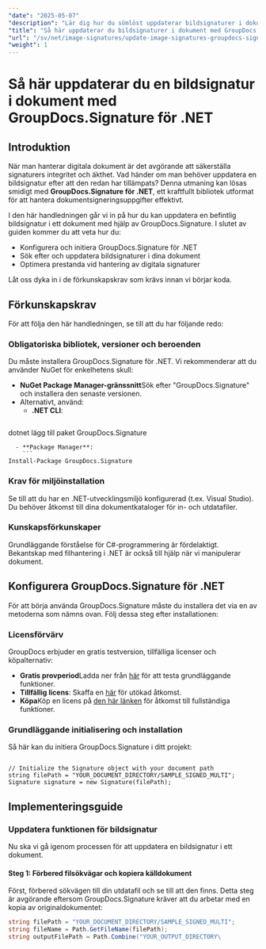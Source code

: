 ```yaml
---
"date": "2025-05-07"
"description": "Lär dig hur du sömlöst uppdaterar bildsignaturer i dokument med GroupDocs.Signature för .NET med den här omfattande guiden."
"title": "Så här uppdaterar du bildsignaturer i dokument med GroupDocs.Signature för .NET - en steg-för-steg-guide"
"url": "/sv/net/image-signatures/update-image-signatures-groupdocs-signature-dotnet/"
"weight": 1
---
```


# Så här uppdaterar du en bildsignatur i dokument med GroupDocs.Signature för .NET

## Introduktion

När man hanterar digitala dokument är det avgörande att säkerställa signaturers integritet och äkthet. Vad händer om man behöver uppdatera en bildsignatur efter att den redan har tillämpats? Denna utmaning kan lösas smidigt med **GroupDocs.Signature för .NET**, ett kraftfullt bibliotek utformat för att hantera dokumentsigneringsuppgifter effektivt.

I den här handledningen går vi in på hur du kan uppdatera en befintlig bildsignatur i ett dokument med hjälp av GroupDocs.Signature. I slutet av guiden kommer du att veta hur du:
- Konfigurera och initiera GroupDocs.Signature för .NET
- Sök efter och uppdatera bildsignaturer i dina dokument
- Optimera prestanda vid hantering av digitala signaturer

Låt oss dyka in i de förkunskapskrav som krävs innan vi börjar koda.

## Förkunskapskrav

För att följa den här handledningen, se till att du har följande redo:

### Obligatoriska bibliotek, versioner och beroenden
Du måste installera GroupDocs.Signature för .NET. Vi rekommenderar att du använder NuGet för enkelhetens skull:
- **NuGet Package Manager-gränssnitt**Sök efter "GroupDocs.Signature" och installera den senaste versionen.
- Alternativt, använd:
  - **.NET CLI**:
    ```
dotnet lägg till paket GroupDocs.Signature
```
  - **Package Manager**:
    ```
Install-Package GroupDocs.Signature
```

### Krav för miljöinstallation
Se till att du har en .NET-utvecklingsmiljö konfigurerad (t.ex. Visual Studio). Du behöver åtkomst till dina dokumentkataloger för in- och utdatafiler.

### Kunskapsförkunskaper
Grundläggande förståelse för C#-programmering är fördelaktigt. Bekantskap med filhantering i .NET är också till hjälp när vi manipulerar dokument.

## Konfigurera GroupDocs.Signature för .NET

För att börja använda GroupDocs.Signature måste du installera det via en av metoderna som nämns ovan. Följ dessa steg efter installationen:

### Licensförvärv
GroupDocs erbjuder en gratis testversion, tillfälliga licenser och köpalternativ:
- **Gratis provperiod**Ladda ner från [här](https://releases.groupdocs.com/signature/net/) för att testa grundläggande funktioner.
- **Tillfällig licens**: Skaffa en [här](https://purchase.groupdocs.com/temporary-license/) för utökad åtkomst.
- **Köpa**Köp en licens på [den här länken](https://purchase.groupdocs.com/buy) för åtkomst till fullständiga funktioner.

### Grundläggande initialisering och installation
Så här kan du initiera GroupDocs.Signature i ditt projekt:

```csharp\using GroupDocs.Signature;

// Initialize the Signature object with your document path
string filePath = "YOUR_DOCUMENT_DIRECTORY/SAMPLE_SIGNED_MULTI";
Signature signature = new Signature(filePath);
```

## Implementeringsguide

### Uppdatera funktionen för bildsignatur

Nu ska vi gå igenom processen för att uppdatera en bildsignatur i ett dokument.

#### Steg 1: Förbered filsökvägar och kopiera källdokument

Först, förbered sökvägen till din utdatafil och se till att den finns. Detta steg är avgörande eftersom GroupDocs.Signature kräver att du arbetar med en kopia av originaldokumentet:

```csharp
string filePath = "YOUR_DOCUMENT_DIRECTORY/SAMPLE_SIGNED_MULTI";
string fileName = Path.GetFileName(filePath);
string outputFilePath = Path.Combine("YOUR_OUTPUT_DIRECTORY\